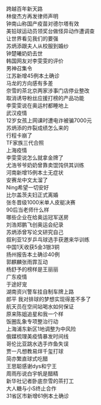 跨越百年新天路  
林俊杰方再发律师声明  
钟南山称国产疫苗对德尔塔有效  
美铅球运动员领奖台做怪异动作遭调查  
让世界看见我们的要强  
苏炳添跟夫人从校服到婚纱  
钟楚曦奶奶去世  
韩国网友对李雯雯的评价  
男神召集令  
江苏新增45例本土确诊  
马龙的方向感有多差  
奈雪的茶北京两家涉事门店停业整改  
取消诱导粉丝应援打榜的产品功能  
李雯雯说在奥运村都睡地上  
武汉疫情  
12岁女孩上网课时遭电诈被骗7000元  
苏炳添的炸裂成绩怎么来的  
行程卡崩了  
TF家族三代合照  
上海疫情  
李雯雯说怎么就拿金牌了  
尤浩爷爷奶奶曾靠卖馄饨供其训练  
河南新增15例本土无症状  
安赛龙中文太溜了  
Ning希望一切安好  
比尔盖茨夫妇正式离婚  
张冬晋级1000米单人皮艇决赛  
90后当老师什么样  
哪些企业在给奥运冠军送房  
刘浩郑鹏飞创奥运会纪录  
苏炳添曾写论文研究自己  
叙利亚12岁乒乓球选手获邀来华训练  
中国1天收获5金3银3铜  
扬州报告本土确诊40例  
郭麒麟张雨霏互动  
杨舒予的榜样是王丽丽  
广东疫情  
于途好宠  
湖南资兴警车挂自制车牌上路  
郎平 我对排球的梦想实现得差不多了  
航天员在空间站喝水如何保证  
原来陈姐追星和我一个样  
饭圈乱象专项整治行动  
上海浦东新区1地调整为中风险  
俄媒梳理美疫情暴发时间线  
哥伦比亚跳水选手炸鱼失误  
贾一凡想教易烊千玺打球  
简亦繁直球式吃醋  
王思聪感谢dys和宁王  
周雨彤说白宇帆是醋精  
新华社记者卧底奈雪的茶打工  
大人糖与小S终止合作  
31省区市新增61例本土确诊  
